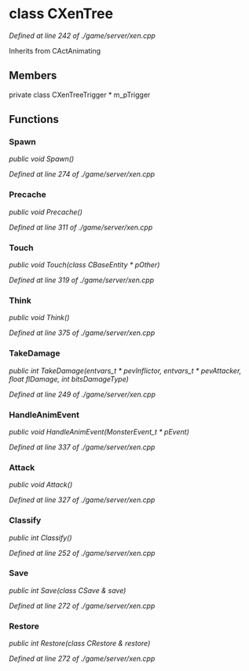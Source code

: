 # class CXenTree

*Defined at line 242 of ./game/server/xen.cpp*

Inherits from CActAnimating



## Members

private class CXenTreeTrigger * m_pTrigger



## Functions

### Spawn

*public void Spawn()*

*Defined at line 274 of ./game/server/xen.cpp*

### Precache

*public void Precache()*

*Defined at line 311 of ./game/server/xen.cpp*

### Touch

*public void Touch(class CBaseEntity * pOther)*

*Defined at line 319 of ./game/server/xen.cpp*

### Think

*public void Think()*

*Defined at line 375 of ./game/server/xen.cpp*

### TakeDamage

*public int TakeDamage(entvars_t * pevInflictor, entvars_t * pevAttacker, float flDamage, int bitsDamageType)*

*Defined at line 249 of ./game/server/xen.cpp*

### HandleAnimEvent

*public void HandleAnimEvent(MonsterEvent_t * pEvent)*

*Defined at line 337 of ./game/server/xen.cpp*

### Attack

*public void Attack()*

*Defined at line 327 of ./game/server/xen.cpp*

### Classify

*public int Classify()*

*Defined at line 252 of ./game/server/xen.cpp*

### Save

*public int Save(class CSave & save)*

*Defined at line 272 of ./game/server/xen.cpp*

### Restore

*public int Restore(class CRestore & restore)*

*Defined at line 272 of ./game/server/xen.cpp*



